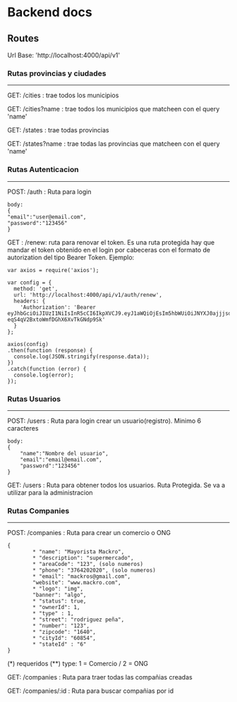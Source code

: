 # Backend docs

## Routes
Url Base: 'http://localhost:4000/api/v1'

### Rutas provincias y ciudades
---


GET: /cities : trae todos los municipios

GET: /cities?name : trae todos los municipios que matcheen con el query 'name'

GET: /states : trae todas provincias

GET: /states?name : trae todas las provincias que matcheen con el query 'name'

### Rutas Autenticacion
----
POST: /auth : Ruta para login
```
body:
{
"email":"user@email.com",
"password":"123456"
}
```
GET : /renew: ruta para renovar el token. Es una ruta protegida hay que mandar el token obtenido en el login por cabeceras con el formato de autorization del tipo Bearer Token.
Ejemplo:
```
var axios = require('axios');

var config = {
  method: 'get',
  url: 'http://localhost:4000/api/v1/auth/renew',
  headers: { 
    'Authorization': 'Bearer eyJhbGciOiJIUzI1NiIsInR5cCI6IkpXVCJ9.eyJ1aWQiOjEsIm5hbWUiOiJNYXJ0ajjjsdFycm8iLCJpYXQiOjE2NDE0OTA1NTUsImV4cCI6MTY0MTQ5Nzc1NX0.1pwGm7r7tzde-eqS4qV2BxtoWmfDGhX6XvTkGNdp9Sk'
  }
};

axios(config)
.then(function (response) {
  console.log(JSON.stringify(response.data));
})
.catch(function (error) {
  console.log(error);
});
```
### Rutas Usuarios
---
POST: /users : Ruta para login crear un usuario(registro). Minimo 6 caracteres
```
body:
{
    "name":"Nombre del usuario",
    "email":"email@email.com",
    "password":"123456"
}
```

GET: /users : Ruta para obtener todos los usuarios. Ruta Protegida. Se va a utilizar para la administracion

### Rutas Companies
---
POST: /companies : Ruta para crear un comercio o ONG
```
{
		* "name": "Mayorista Mackro",
		* "description": "supermercado",
		* "areaCode": "123", (solo numeros)
		* "phone": "3764202020", (solo numeros)
		* "email": "mackros@gmail.com",
		"website": "www.mackro.com",
		* "logo": "img",
		"banner": "algo",
		* "status": true,
		* "ownerId": 1,
		* "type" : 1,
		* "street": "rodriguez peña",
		* "number": "123",
		* "zipcode": "1640",
		* "cityId": "60854",
		* "stateId" : "6" 
}

```
(*) requeridos
(**) type: 1 = Comercio / 2 = ONG
 

GET: /companies : Ruta para traer todas las compañias creadas
 
GET: /companies/:id : Ruta para buscar compañias por id

    
